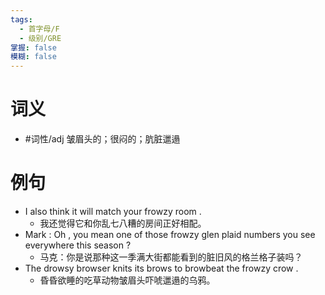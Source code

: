 ```yaml
---
tags:
  - 首字母/F
  - 级别/GRE
掌握: false
模糊: false
---
```

# 词义
- #词性/adj  皱眉头的；很闷的；肮脏邋遢
# 例句
- I also think it will match your frowzy room .
	- 我还觉得它和你乱七八糟的房间正好相配。
- Mark : Oh , you mean one of those frowzy glen plaid numbers you see everywhere this season ?
	- 马克：你是说那种这一季满大街都能看到的脏旧风的格兰格子装吗？
- The drowsy browser knits its brows to browbeat the frowzy crow .
	- 昏昏欲睡的吃草动物皱眉头吓唬邋遢的乌鸦。
